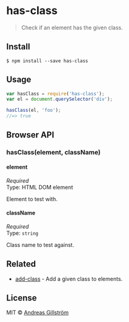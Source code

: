# has-class

> Check if an element has the given class.


## Install

```
$ npm install --save has-class
```


## Usage

```js
var hasClass = require('has-class');
var el = document.querySelector('div');

hasClass(el, 'foo');
//=> true
```


## Browser API

### hasClass(element, className)

#### element

*Required*  
Type: HTML DOM element

Element to test with.

#### className

*Required*  
Type: `string`

Class name to test against.


## Related

* [add-class](https://github.com/gillstrom/add-class) - Add a given class to elements.


## License

MIT © [Andreas Gillström](http://github.com/gillstrom)
